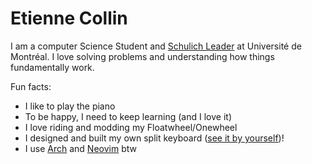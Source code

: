 # Etienne Collin

I am a computer Science Student and [Schulich Leader](https://schulichleaders.com/) at Université de Montréal.
I love solving problems and understanding how things fundamentally work.

Fun facts:

- I like to play the piano
- To be happy, I need to keep learning (and I love it)
- I love riding and modding my Floatwheel/Onewheel
- I designed and built my own split keyboard ([see it by yourself](https://github.com/etiennecollin/wave))!
- I use [Arch](https://github.com/etiennecollin/dotfiles) and [Neovim](https://github.com/etiennecollin/nvim) btw
